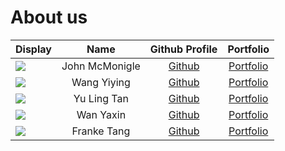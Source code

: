 # About us


Display | Name | Github Profile | Portfolio 
--------|:----:|:--------------:|:---------:
![](https://i.ibb.co/ZXHdjGb/1u2g83esoxd31.jpg?text=Photo) | John McMonigle | [Github](https://github.com/johnmcmonigle) | [Portfolio](docs/team/johnmcmonigle.md)
![](https://archives.bulbagarden.net/media/upload/thumb/e/e2/133Eevee.png/250px-133Eevee.png) | Wang Yiying | [Github](https://github.com/nineves) | [Portfolio](docs/team/nineves.md)
![](https://static.wikia.nocookie.net/pokemon/images/c/ca/650Chespin.png/revision/latest?cb=20140329054331) | Yu Ling Tan | [Github](https://github.com/hearobe) | [Portfolio](docs/team/yulingtan.md)
|![](https://hk.portal-pokemon.com/play/resources/pokedex/img/pm/89719dbcbddd11a1e6bc5f4366e00910a04eaf9f.png) | Wan Yaxin | [Github](https://github.com/YaxinJoy) | [Portfolio](docs/team/WanYaxin.md) |
![](https://i.pinimg.com/originals/84/72/9d/84729d5fb9d970f7bb78f66a0c25e4f1.png?text=Photo) | Franke Tang | [Github](https://github.com/FTang21) | [Portfolio](docs/team/FTang21.md)

